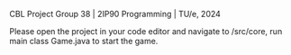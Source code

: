 CBL Project Group 38 | 2IP90 Programming | TU/e, 2024

Please open the project in your code editor and navigate to /src/core, run main class Game.java to start the game.
